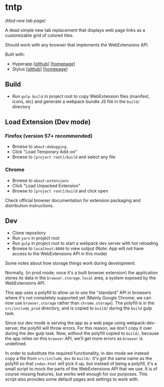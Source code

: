 # tntp
*(tiled new tab page)*

A dead simple new tab replacement that displays web page links as a customizable grid of colored tiles.

Should work with any browser that implements the WebExtensions API.


Built with:

- Hyperapp [[github](https://github.com/hyperapp/hyperapp)] [[homepage](https://hyperapp.js.org/)]
- Stylus [[github](https://github.com/stylus/stylus)] [[homepage](http://stylus-lang.com/)]


## Build

- Run `gulp build` in project root to copy WebExtension files (manifest, icons, etc) and generate a webpack bundle JS file in the `build/` directory


## Load Extension (Dev mode)

### Firefox (version 57+ recommended)

- Browse to `about:debugging`
- Click "Load Temporary Add-on"
- Browse to `[project root]/build` and select any file

### Chrome
- Browse to `about:extensions`
- Click "Load Unpacked Extension"
- Browse to `[project root]/build` and click open


Check official browser documentation for extension packaging and distribution instructions.


## Dev

- Clone repository
- Run `yarn` in project root
- Run `gulp` in project root to start a webpack dev server with hot reloading
- Browse to `localhost:8080` to view output (Note: App will not have access to the WebExtensions API in this mode)

Some notes about how storage things work during development:

Normally, (in prod mode; once it's a built browser extension) the application stores its data in the `browser.storage.local` area, a system exposed by the WebExtensions API.

This app uses a polyfill to allow us to use the "standard" API in browsers where it's not completely supported yet (Mainly Google Chrome; we can now use `browser.storage` rather than `chrome.storage`). The polyfill is in the `src/include_prod` directory, and is copied to `build/` during the `build` gulp task.

Since our dev mode is serving the app as a web page using webpack-dev-server, the polyfill will throw errors. For this reason, we don't copy it over during the dev gulp task. Now, without the polyfill copied to `build/`, because the app relies on this `browser` API, we'll get more errors as `browser` is undefined.

In order to substitute the required functionality, in dev mode we instead copy a file from `src/include_dev` to `build/`. It's got the same name as the polyfill so that `index.html` will pick it up, but instead of being a polyfill, it's a small script to mock the parts of the WebExtensions API that we use. It is of course missing features, but works well enough for our purposes. This script also provides some default pages and settings to work with.

